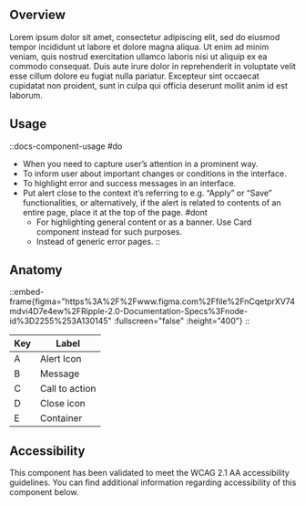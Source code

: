 
## Overview


Lorem ipsum dolor sit amet, consectetur adipiscing elit, sed do eiusmod tempor incididunt ut labore et dolore magna aliqua. Ut enim ad minim veniam, quis nostrud exercitation ullamco laboris nisi ut aliquip ex ea commodo consequat. Duis aute irure dolor in reprehenderit in voluptate velit esse cillum dolore eu fugiat nulla pariatur. Excepteur sint occaecat cupidatat non proident, sunt in culpa qui officia deserunt mollit anim id est laborum.

## Usage

::docs-component-usage
#do
  - When you need to capture user’s attention in a prominent way.
  - To inform user about important changes or conditions in the interface.
  - To highlight error and success messages in an interface.
  - Put alert close to the context it’s referring to e.g. “Apply” or “Save”   functionalities, or alternatively, if the alert is related to contents of an entire page, place it at the top of the page.
#dont
    - For highlighting general content or as a banner. Use Card component instead for such purposes.
    - Instead of generic error pages.
::

## Anatomy

::embed-frame{figma="https%3A%2F%2Fwww.figma.com%2Ffile%2FnCqetprXV74mdvi4D7e4ew%2FRipple-2.0-Documentation-Specs%3Fnode-id%3D2255%253A130145" :fullscreen="false" :height="400"}
::

| Key | Label          |
| --- | ----------     |
| A   | Alert Icon     |
| B   | Message        |
| C   | Call to action |
| D   | Close icon     |
| E   | Container      |



## Accessibility

This component has been validated to meet the WCAG 2.1 AA accessibility guidelines. You can find additional information regarding accessibility of this component below.

